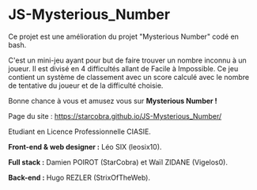 # JS-Mysterious_Number
Ce projet est une amélioration du projet "Mysterious Number" codé en bash. 

C'est un mini-jeu ayant pour but de faire trouver un nombre inconnu à un joueur. Il est divisé en 4 difficultés allant de Facile à Impossible.
Ce jeu contient un système de classement avec un score calculé avec le nombre de tentative du joueur et de la difficulté choisie.

Bonne chance à vous et amusez vous sur **Mysterious Number !** 

Page du site : https://starcobra.github.io/JS-Mysterious_Number/

Etudiant en Licence Professionnelle CIASIE.

**Front-end & web designer :** Léo SIX (leosix10).

**Full stack :** Damien POIROT (StarCobra) et Waïl ZIDANE (Vigelos0).

**Back-end :** Hugo REZLER (StrixOfTheWeb).
